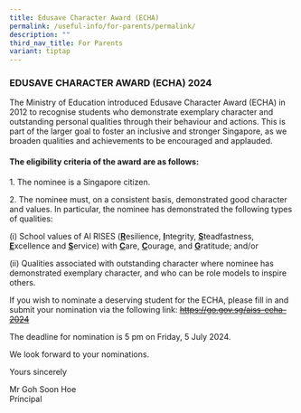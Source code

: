 ```yaml
---
title: Edusave Character Award (ECHA)
permalink: /useful-info/for-parents/permalink/
description: ""
third_nav_title: For Parents
variant: tiptap
---
```

<h3>EDUSAVE CHARACTER AWARD (ECHA) 2024</h3>
<p>The Ministry of Education introduced Edusave Character Award (ECHA) in
2012 to recognise students who demonstrate exemplary character and outstanding
personal qualities through their behaviour and actions. This is part of
the larger goal to foster an inclusive and stronger Singapore, as we broaden
qualities and achievements to be encouraged and applauded.</p>
<h4>The eligibility criteria of the award are as follows:</h4>
<p>1. The nominee is a Singapore citizen.</p>
<p>2. The nominee must, on a consistent basis, demonstrated good character
and values. In particular, the nominee has demonstrated the following types
of qualities:</p>
<p>(i) School values of Al RISES (<strong><u>R</u></strong>esilience, <strong><u>I</u></strong>ntegrity, <strong><u>S</u></strong>teadfastness, <strong><u>E</u></strong>xcellence
and <strong><u>S</u></strong>ervice) with <strong><u>C</u></strong>are, <strong><u>C</u></strong>ourage,
and <strong><u>G</u></strong>ratitude; and/or</p>
<p>(ii) Qualities associated with outstanding character where nominee has
demonstrated exemplary character, and who can be role models to inspire
others.</p>
<p>If you wish to nominate a deserving student for the ECHA, please fill
in and submit your nomination via the following link: <s><a href="https://go.gov.sg/aiss-echa-2024" rel="noopener noreferrer nofollow" target="_blank">https://go.gov.sg/aiss-echa-2024</a></s>
</p>
<p>The deadline for nomination is 5 pm on Friday, 5 July 2024.</p>
<p>We look forward to your nominations.</p>
<p>Yours sincerely</p>
<p>Mr Goh Soon Hoe
<br>Principal</p>
<p></p>